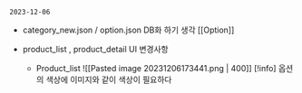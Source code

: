 
`2023-12-06`
- category_new.json / option.json DB화 하기 생각 [[Option]]

- product_list , product_detail UI 변경사항
	- Product_list
		![[Pasted image 20231206173441.png | 400]]
		[!info] 옵션의 색상에 이미지와 같이 색상이 필요하다
		
		
		